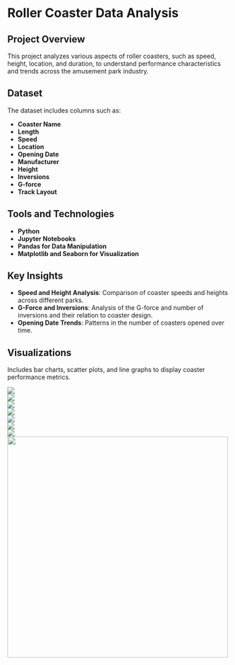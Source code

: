 # Roller Coaster Data Analysis

## Project Overview
This project analyzes various aspects of roller coasters, such as speed, height, location, and duration, to understand performance characteristics and trends across the amusement park industry.

## Dataset
The dataset includes columns such as:
- **Coaster Name**
- **Length**
- **Speed**
- **Location**
- **Opening Date**
- **Manufacturer**
- **Height**
- **Inversions**
- **G-force**
- **Track Layout**

## Tools and Technologies
- **Python**
- **Jupyter Notebooks**
- **Pandas for Data Manipulation**
- **Matplotlib and Seaborn for Visualization**

## Key Insights
- **Speed and Height Analysis**: Comparison of coaster speeds and heights across different parks.
- **G-Force and Inversions**: Analysis of the G-force and number of inversions and their relation to coaster design.
- **Opening Date Trends**: Patterns in the number of coasters opened over time.

## Visualizations
Includes bar charts, scatter plots, and line graphs to display coaster performance metrics.

<img src= "https://github.com/VasanthM27/Coaster-Data-Analysis/blob/main/folder/1.PNG" /></br>
<img src= "https://github.com/VasanthM27/Coaster-Data-Analysis/blob/main/folder/2.PNG" /></br>
<img src= "https://github.com/VasanthM27/Coaster-Data-Analysis/blob/main/folder/0.PNG" /></br>
<img src= "https://github.com/VasanthM27/Coaster-Data-Analysis/blob/main/folder/3.PNG" /></br>
<img src= "https://github.com/VasanthM27/Coaster-Data-Analysis/blob/main/folder/4.PNG" /></br>
<img src= "https://github.com/VasanthM27/Coaster-Data-Analysis/blob/main/folder/5.PNG" /></br>
<img src= "https://github.com/VasanthM27/Coaster-Data-Analysis/blob/main/folder/6.PNG" /></br>
<img src="https://github.com/VasanthM27/Coaster-Data-Analysis/blob/main/folder/7.PNG" width="500" />


